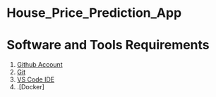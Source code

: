 
# House_Price_Prediction_App
# Software and Tools Requirements
1. [Github Account](https://github.com/)
2. [Git](https://git-scm.com/)
3. [VS Code IDE](https://code.visualstudio.com/)
4. .[Docker]
